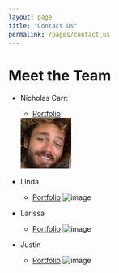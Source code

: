 ```yaml
---
layout: page
title: "Contact Us"
permalink: /pages/contact_us
---
```


# Meet the Team

* Nicholas Carr: 
    * [Portfolio](https://nicholasbcarr.github.io/)
    <img src="../public/images/nick.jpg">
    
* Linda
    * [Portfolio]()
    ![image]()
* Larissa
    * [Portfolio]()
    ![image]()
* Justin
    * [Portfolio]()
    ![image]()